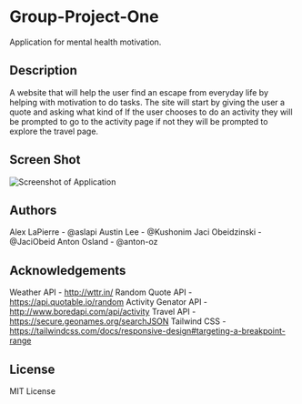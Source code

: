 # Group-Project-One
Application for mental health motivation. 

## Description
A website that will help the user find an escape from everyday life by helping with motivation to do tasks. The site will start by giving the user a quote and asking what kind of  If the user chooses to do an activity they will be prompted to go to the activity page if not they will be prompted to explore the travel page. 

## Screen Shot
![Screenshot of Application](./assets/images/demoscreenshot.png)

## Authors
Alex LaPierre - @aslapi
Austin Lee - @Kushonim
Jaci Obeidzinski - @JaciObeid
Anton Osland - @anton-oz 

## Acknowledgements
Weather API - http://wttr.in/
Random Quote API - https://api.quotable.io/random
Activity Genator API - http://www.boredapi.com/api/activity
Travel API - https://secure.geonames.org/searchJSON
Tailwind CSS - https://tailwindcss.com/docs/responsive-design#targeting-a-breakpoint-range

## License
MIT License
